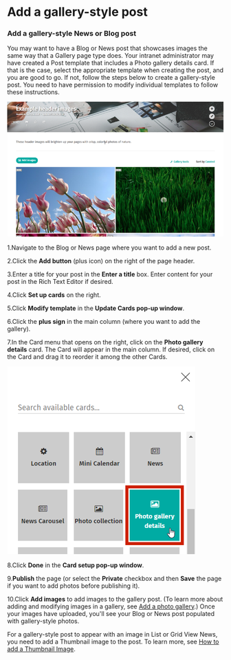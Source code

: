 # Add a gallery-style post

### Add a gallery-style News or Blog post

You may want to have a Blog or News post that showcases images the same way that a Gallery page type does. Your intranet administrator may have created a Post template that includes a Photo gallery details card. If that is the case, select the appropriate template when creating the post, and you are good to go. If not, follow the steps below to create a gallery-style post. You need to have permission to modify individual templates to follow these instructions.  


![](../../../.gitbook/assets/1%20%28108%29.png)



1.Navigate to the Blog or News page where you want to add a new post.

2.Click the **Add button** \(plus icon\) on the right of the page header.

3.Enter a title for your post in the **Enter a title** box. Enter content for your post in the Rich Text Editor if desired.

4.Click **Set up cards** on the right.

5.Click **Modify template** in the **Update Cards pop-up window**.

6.Click the **plus sign** in the main column \(where you want to add the gallery\).

7.In the Card menu that opens on the right, click on the **Photo gallery details** card. The Card will appear in the main column. If desired, click on the Card and drag it to reorder it among the other Cards.  


![](../../../.gitbook/assets/2%20%281%29.png)



8.Click **Done** in the **Card setup pop-up window**.

9.**Publish** the page \(or select the **Private** checkbox and then **Save** the page if you want to add photos before publishing it\).

10.Click **Add images** to add images to the gallery post. \(To learn more about adding and modifying images in a gallery, see [Add a photo gallery](./).\) Once your images have uploaded, you'll see your Blog or News post populated with gallery-style photos.

For a gallery-style post to appear with an image in List or Grid View News, you need to add a Thumbnail image to the post. To learn more, see [How to add a Thumbnail Image](../../edit-page-contents/add-thumbnail-images/).

